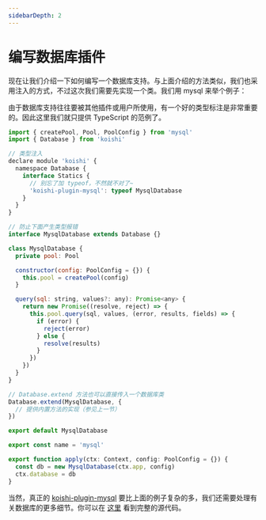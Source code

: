 ```yaml
---
sidebarDepth: 2
---
```


# 编写数据库插件

现在让我们介绍一下如何编写一个数据库支持。与上面介绍的方法类似，我们也采用注入的方式，不过这次我们需要先实现一个类。我们用 mysql 来举个例子：

由于数据库支持往往要被其他插件或用户所使用，有一个好的类型标注是非常重要的。因此这里我们就只提供 TypeScript 的范例了。

```js
import { createPool, Pool, PoolConfig } from 'mysql'
import { Database } from 'koishi'

// 类型注入
declare module 'koishi' {
  namespace Database {
    interface Statics {
      // 别忘了加 typeof，不然就不对了~
      'koishi-plugin-mysql': typeof MysqlDatabase
    }
  }
}

// 防止下面产生类型报错
interface MysqlDatabase extends Database {}

class MysqlDatabase {
  private pool: Pool

  constructor(config: PoolConfig = {}) {
    this.pool = createPool(config)
  }

  query(sql: string, values?: any): Promise<any> {
    return new Promise((resolve, reject) => {
      this.pool.query(sql, values, (error, results, fields) => {
        if (error) {
          reject(error)
        } else {
          resolve(results)
        }
      })
    })
  }
}

// Database.extend 方法也可以直接传入一个数据库类
Database.extend(MysqlDatabase, {
  // 提供内置方法的实现（参见上一节）
})

export default MysqlDatabase

export const name = 'mysql'

export function apply(ctx: Context, config: PoolConfig = {}) {
  const db = new MysqlDatabase(ctx.app, config)
  ctx.database = db
}
```

当然，真正的 [koishi-plugin-mysql](../api/database/mysql.md) 要比上面的例子复杂的多，我们还需要处理有关数据库的更多细节。你可以在 [这里](https://github.com/koishijs/koishi/tree/master/packages/plugin-mysql) 看到完整的源代码。
